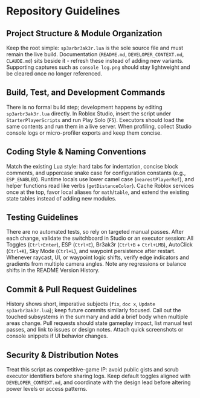 # Repository Guidelines

## Project Structure & Module Organization
Keep the root simple: `sp3arbr3ak3r.lua` is the sole source file and must remain the live build. Documentation (`README.md`, `DEVELOPER_CONTEXT.md`, `CLAUDE.md`) sits beside it - refresh these instead of adding new variants. Supporting captures such as `console log.png` should stay lightweight and be cleared once no longer referenced.

## Build, Test, and Development Commands
There is no formal build step; development happens by editing `sp3arbr3ak3r.lua` directly. In Roblox Studio, insert the script under `StarterPlayerScripts` and run Play Solo (`F5`). Executors should load the same contents and run them in a live server. When profiling, collect Studio console logs or micro-profiler exports and keep them concise.

## Coding Style & Naming Conventions
Match the existing Lua style: hard tabs for indentation, concise block comments, and uppercase snake case for configuration constants (e.g., `ESP_ENABLED`). Runtime locals use lower camel case (`nearestPlayerRef`), and helper functions read like verbs (`getDistanceColor`). Cache Roblox services once at the top, favor local aliases for `math`/`table`, and extend the existing state tables instead of adding new modules.

## Testing Guidelines
There are no automated tests, so rely on targeted manual passes. After each change, validate the switchboard in Studio or an executor session: All Toggles (`Ctrl+Enter`), ESP (`Ctrl+E`), Br3ak3r (`Ctrl+B` + `Ctrl+LMB`), AutoClick (`Ctrl+K`), Sky Mode (`Ctrl+L`), and waypoint persistence after restart. Whenever raycast, UI, or waypoint logic shifts, verify edge indicators and gradients from multiple camera angles. Note any regressions or balance shifts in the README Version History.

## Commit & Pull Request Guidelines
History shows short, imperative subjects (`fix`, `doc x`, `Update sp3arbr3ak3r.lua`); keep future commits similarly focused. Call out the touched subsystems in the summary and add a brief body when multiple areas change. Pull requests should state gameplay impact, list manual test passes, and link to issues or design notes. Attach quick screenshots or console snippets if UI behavior changes.

## Security & Distribution Notes
Treat this script as competitive-game IP: avoid public gists and scrub executor identifiers before sharing logs. Keep default toggles aligned with `DEVELOPER_CONTEXT.md`, and coordinate with the design lead before altering power levels or access patterns.
